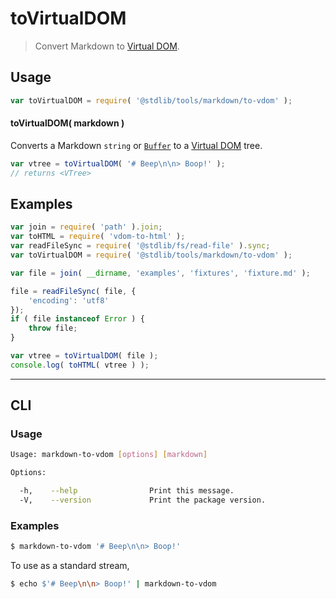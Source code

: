 # toVirtualDOM

> Convert Markdown to [Virtual DOM][virtual-dom].

<!-- Section to include introductory text. Make sure to keep an empty line after the intro `section` element and another before the `/section` close. -->

<section class="intro">

</section>

<!-- /.intro -->

<!-- Package usage documentation. -->

<section class="usage">

## Usage

```javascript
var toVirtualDOM = require( '@stdlib/tools/markdown/to-vdom' );
```

#### toVirtualDOM( markdown )

Converts a Markdown `string` or [`Buffer`][node-buffer] to a [Virtual DOM][virtual-dom] tree.

```javascript
var vtree = toVirtualDOM( '# Beep\n\n> Boop!' );
// returns <VTree>
```

</section>

<!-- /.usage -->

<!-- Package usage notes. Make sure to keep an empty line after the `section` element and another before the `/section` close. -->

<section class="notes">

</section>

<!-- /.notes -->

<!-- Package usage examples. -->

<section class="examples">

## Examples

```javascript
var join = require( 'path' ).join;
var toHTML = require( 'vdom-to-html' );
var readFileSync = require( '@stdlib/fs/read-file' ).sync;
var toVirtualDOM = require( '@stdlib/tools/markdown/to-vdom' );

var file = join( __dirname, 'examples', 'fixtures', 'fixture.md' );

file = readFileSync( file, {
    'encoding': 'utf8'
});
if ( file instanceof Error ) {
    throw file;
}

var vtree = toVirtualDOM( file );
console.log( toHTML( vtree ) );
```

</section>

<!-- /.examples -->

<!-- Section for describing a command-line interface. -->

* * *

<section class="cli">

## CLI

<!-- CLI usage documentation. -->

<section class="usage">

### Usage

```bash
Usage: markdown-to-vdom [options] [markdown]

Options:

  -h,    --help                Print this message.
  -V,    --version             Print the package version.
```

</section>

<!-- /.usage -->

<!-- CLI usage notes. Make sure to keep an empty line after the `section` element and another before the `/section` close. -->

<section class="notes">

</section>

<!-- /.notes -->

<!-- CLI usage examples. -->

<section class="examples">

### Examples

```bash
$ markdown-to-vdom '# Beep\n\n> Boop!'
```

To use as a standard stream,

```bash
$ echo $'# Beep\n\n> Boop!' | markdown-to-vdom
```

</section>

<!-- /.examples -->

</section>

<!-- /.cli -->

<!-- Section to include cited references. If references are included, add a horizontal rule *before* the section. Make sure to keep an empty line after the `section` element and another before the `/section` close. -->

<section class="references">

</section>

<!-- /.references -->

<!-- Section for all links. Make sure to keep an empty line after the `section` element and another before the `/section` close. -->

<section class="links">

[node-buffer]: https://nodejs.org/api/buffer.html

[virtual-dom]: https://github.com/Matt-Esch/virtual-dom

</section>

<!-- /.links -->
